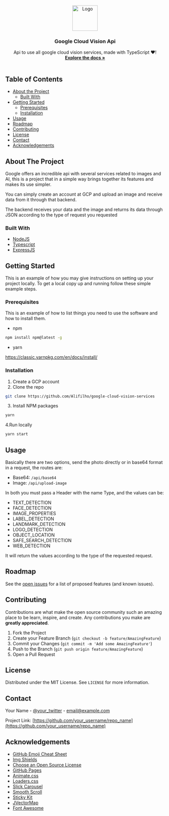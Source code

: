 <br />
<p align="center">
  <a href="https://github.com/Alifilho/google-cloud-vision-services">
    <img src="https://miro.medium.com/max/450/1*hkBHMf5SIWhWK5aGDFrnEw.png" alt="Logo" width="80" height="80">
  </a>

  <h3 align="center">Google Cloud Vision Api</h3>

  <p align="center">
    Api to use all google cloud vision services, made with TypeScript ❤️!
    <br />
    <a href="https://cloud.google.com/vision/overview/docs"><strong>Explore the docs »</strong></a>
    <br />
    <br />
  </p>
</p>



<!-- TABLE OF CONTENTS -->
## Table of Contents

* [About the Project](#about-the-project)
  * [Built With](#built-with)
* [Getting Started](#getting-started)
  * [Prerequisites](#prerequisites)
  * [Installation](#installation)
* [Usage](#usage)
* [Roadmap](#roadmap)
* [Contributing](#contributing)
* [License](#license)
* [Contact](#contact)
* [Acknowledgements](#acknowledgements)



<!-- ABOUT THE PROJECT -->
## About The Project

Google offers an incredible api with several services related to images and AI, this is a project that in a simple way brings together its features and makes its use simpler.

You can simply create an account at GCP and upload an image and receive data from it through that backend.

The backend receives your data and the image and returns its data through JSON according to the type of request you requested

### Built With

* [NodeJS](https://nodejs.org/en/)
* [Typescript](https://www.typescriptlang.org/)
* [ExpressJS](https://expressjs.com/)


<!-- GETTING STARTED -->
## Getting Started

This is an example of how you may give instructions on setting up your project locally.
To get a local copy up and running follow these simple example steps.

### Prerequisites

This is an example of how to list things you need to use the software and how to install them.
* npm
```sh
npm install npm@latest -g
```
* yarn

https://classic.yarnpkg.com/en/docs/install/


### Installation

1. Create a GCP account
2. Clone the repo
```sh
git clone https://github.com/Alifilho/google-cloud-vision-services
```
3. Install NPM packages
```sh
yarn
```
4.Run locally
```sh
yarn start
```

## Usage

Basically there are two options, send the photo directly or in base64 format in a request, the routes are:

* Base64: ``/api/base64``
* Image: ``/api/upload-image``

In both you must pass a Header with the name Type, and the values can be:

* TEXT_DETECTION
* FACE_DETECTION
* IMAGE_PROPERTIES
* LABEL_DETECTION
* LANDMARK_DETECTION
* LOGO_DETECTION
* OBJECT_LOCATION
* SAFE_SEARCH_DETECTION
* WEB_DETECTION

It will return the values according to the type of the requested request.

<!-- ROADMAP -->
## Roadmap

See the [open issues](https://github.com/othneildrew/Best-README-Template/issues) for a list of proposed features (and known issues).



<!-- CONTRIBUTING -->
## Contributing

Contributions are what make the open source community such an amazing place to be learn, inspire, and create. Any contributions you make are **greatly appreciated**.

1. Fork the Project
2. Create your Feature Branch (`git checkout -b feature/AmazingFeature`)
3. Commit your Changes (`git commit -m 'Add some AmazingFeature'`)
4. Push to the Branch (`git push origin feature/AmazingFeature`)
5. Open a Pull Request



<!-- LICENSE -->
## License

Distributed under the MIT License. See `LICENSE` for more information.



<!-- CONTACT -->
## Contact

Your Name - [@your_twitter](https://twitter.com/your_username) - email@example.com

Project Link: [https://github.com/your_username/repo_name](https://github.com/your_username/repo_name)



<!-- ACKNOWLEDGEMENTS -->
## Acknowledgements
* [GitHub Emoji Cheat Sheet](https://www.webpagefx.com/tools/emoji-cheat-sheet)
* [Img Shields](https://shields.io)
* [Choose an Open Source License](https://choosealicense.com)
* [GitHub Pages](https://pages.github.com)
* [Animate.css](https://daneden.github.io/animate.css)
* [Loaders.css](https://connoratherton.com/loaders)
* [Slick Carousel](https://kenwheeler.github.io/slick)
* [Smooth Scroll](https://github.com/cferdinandi/smooth-scroll)
* [Sticky Kit](http://leafo.net/sticky-kit)
* [JVectorMap](http://jvectormap.com)
* [Font Awesome](https://fontawesome.com)





<!-- MARKDOWN LINKS & IMAGES -->
<!-- https://www.markdownguide.org/basic-syntax/#reference-style-links -->
[contributors-shield]: https://img.shields.io/github/contributors/othneildrew/Best-README-Template.svg?style=flat-square
[contributors-url]: https://github.com/othneildrew/Best-README-Template/graphs/contributors
[forks-shield]: https://img.shields.io/github/forks/othneildrew/Best-README-Template.svg?style=flat-square
[forks-url]: https://github.com/othneildrew/Best-README-Template/network/members
[stars-shield]: https://img.shields.io/github/stars/othneildrew/Best-README-Template.svg?style=flat-square
[stars-url]: https://github.com/othneildrew/Best-README-Template/stargazers
[issues-shield]: https://img.shields.io/github/issues/othneildrew/Best-README-Template.svg?style=flat-square
[issues-url]: https://github.com/othneildrew/Best-README-Template/issues
[license-shield]: https://img.shields.io/github/license/othneildrew/Best-README-Template.svg?style=flat-square
[license-url]: https://github.com/othneildrew/Best-README-Template/blob/master/LICENSE.txt
[linkedin-shield]: https://img.shields.io/badge/-LinkedIn-black.svg?style=flat-square&logo=linkedin&colorB=555
[linkedin-url]: https://linkedin.com/in/othneildrew
[product-screenshot]: images/screenshot.png
